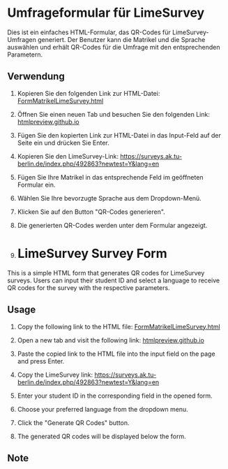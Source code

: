 # Umfrageformular für LimeSurvey

Dies ist ein einfaches HTML-Formular, das QR-Codes für LimeSurvey-Umfragen generiert. Der Benutzer kann die Matrikel und die Sprache auswählen und erhält QR-Codes für die Umfrage mit den entsprechenden Parametern.

## Verwendung

1. Kopieren Sie den folgenden Link zur HTML-Datei: [FormMatrikelLimeSurvey.html](https://github.com/GallonSchimmer/FormMatrikelLimeSurveyTemplate/blob/main/FormMatrikelLimeSurvey.html)

2. Öffnen Sie einen neuen Tab und besuchen Sie den folgenden Link: [htmlpreview.github.io](https://htmlpreview.github.io/)

3. Fügen Sie den kopierten Link zur HTML-Datei in das Input-Feld auf der Seite ein und drücken Sie Enter.

4. Kopieren Sie den LimeSurvey-Link: https://surveys.ak.tu-berlin.de/index.php/492863?newtest=Y&lang=en

5. Fügen Sie Ihre Matrikel in das entsprechende Feld im geöffneten Formular ein.

6. Wählen Sie Ihre bevorzugte Sprache aus dem Dropdown-Menü.

7. Klicken Sie auf den Button "QR-Codes generieren".
 
8. Die generierten QR-Codes werden unter dem Formular angezeigt.

9. # LimeSurvey Survey Form

This is a simple HTML form that generates QR codes for LimeSurvey surveys. Users can input their student ID and select a language to receive QR codes for the survey with the respective parameters.

## Usage

1. Copy the following link to the HTML file: [FormMatrikelLimeSurvey.html](https://github.com/GallonSchimmer/FormMatrikelLimeSurveyTemplate/blob/main/FormMatrikelLimeSurvey.html)

2. Open a new tab and visit the following link: [htmlpreview.github.io](https://htmlpreview.github.io/)

3. Paste the copied link to the HTML file into the input field on the page and press Enter.

4. Copy the LimeSurvey link: https://surveys.ak.tu-berlin.de/index.php/492863?newtest=Y&lang=en
   
6. Enter your student ID in the corresponding field in the opened form.

7. Choose your preferred language from the dropdown menu.

8. Click the "Generate QR Codes" button.

9. The generated QR codes will be displayed below the form.

## Note






